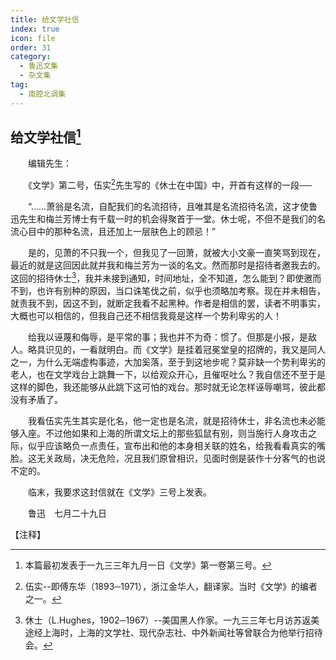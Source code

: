 ```yaml
---
title: 给文学社信
index: true
icon: file
order: 31
category:
  - 鲁迅文集
  - 杂文集
tag:  
  - 南腔北调集
---
```


## 给文学社信[^①]

　　编辑先生：

　　《文学》第二号，伍实[^②]先生写的《休士在中国》中，开首有这样的一段──

　　“……萧翁是名流，自配我们的名流招待，且唯其是名流招待名流，这才使鲁迅先生和梅兰芳博士有千载一时的机会得聚首于一堂。休士呢，不但不是我们的名流心目中的那种名流，且还加上一层肤色上的顾忌！”

　　是的，见萧的不只我一个，但我见了一回萧，就被大小文豪一直笑骂到现在，最近的就是这回因此就并我和梅兰芳为一谈的名文。然而那时是招待者邀我去的。这回的招待休士[^③]，我并未接到通知，时间地址，全不知道，怎么能到？即使邀而不到，也许有别种的原因，当口诛笔伐之前，似乎也须略加考察。现在并未相告，就责我不到，因这不到，就断定我看不起黑种。作者是相信的罢，读者不明事实，大概也可以相信的，但我自己还不相信我竟是这样一个势利卑劣的人！

　　给我以诬蔑和侮辱，是平常的事；我也并不为奇：惯了。但那是小报，是敌人。略具识见的，一看就明白。而《文学》是挂着冠冕堂皇的招牌的，我又是同人之一，为什么无端虚构事迹，大加奚落，至于到这地步呢？莫非缺一个势利卑劣的老人，也在文学戏台上跳舞一下，以给观众开心，且催呕吐么？我自信还不至于是这样的脚色，我还能够从此跳下这可怕的戏台。那时就无论怎样诬辱嘲骂，彼此都没有矛盾了。

　　我看伍实先生其实是化名，他一定也是名流，就是招待休士，非名流也未必能够入座。不过他如果和上海的所谓文坛上的那些狐鼠有别，则当施行人身攻击之际，似乎应该略负一点责任，宣布出和他的本身相关联的姓名，给我看看真实的嘴脸。这无关政局，决无危险，况且我们原曾相识，见面时倒是装作十分客气的也说不定的。

　　临末，我要求这封信就在《文学》三号上发表。

　　鲁迅　七月二十九日

【注释】

[^①]:本篇最初发表于一九三三年九月一日《文学》第一卷第三号。

[^②]:伍实--即傅东华（1893─1971），浙江金华人，翻译家。当时《文学》的编者之一。

[^③]:休士（L.Hughes，1902─1967）--美国黑人作家。一九三三年七月访苏返美途经上海时，上海的文学社、现代杂志社、中外新闻社等曾联合为他举行招待会。
